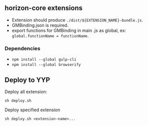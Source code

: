 ## horizon-core extensions

- Extension should produce `./dist/${EXTENSION_NAME}-bundle.js`.
- GMBinding.json is required.
- export functions for GMBinding in main .js as global, ex: `global.functionName = functionName`.

### Dependencies
- `npm install --global gulp-cli`
- `npm install --global browserify`

## Deploy to YYP

Deploy all extension:
```
sh deploy.sh
```

Deploy specified extension
```
sh deploy.sh <extension-name>...
```

